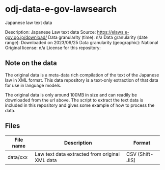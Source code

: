 # odj-data-e-gov-lawsearch
Japanese law text data

Description: Japanese Law text data
Source: https://elaws.e-gov.go.jp/download/
Data granularity (time): n/a
Data granularity (date range): Downloaded on 2023/09/25
Data granularity (geographic): National   
Original license: n/a
License for this repository:  

## Note on the data

The original data is a meta-data rich compilation of the text of the Japanese law in XML format.
This data repository is a text-only extraction of that data for use in language models.

The original data is only around 100MB in size and can readily be downloaded from the url above.
The script to extract the text data is included in this repository and gives some example of how to process
the data.

## Files

|  File name  |  Description  | Format |   
| --- | --- |  --- |   
|  data/xxx  |  Law text data extracted from original XML data | CSV (Shift-JIS) |   

